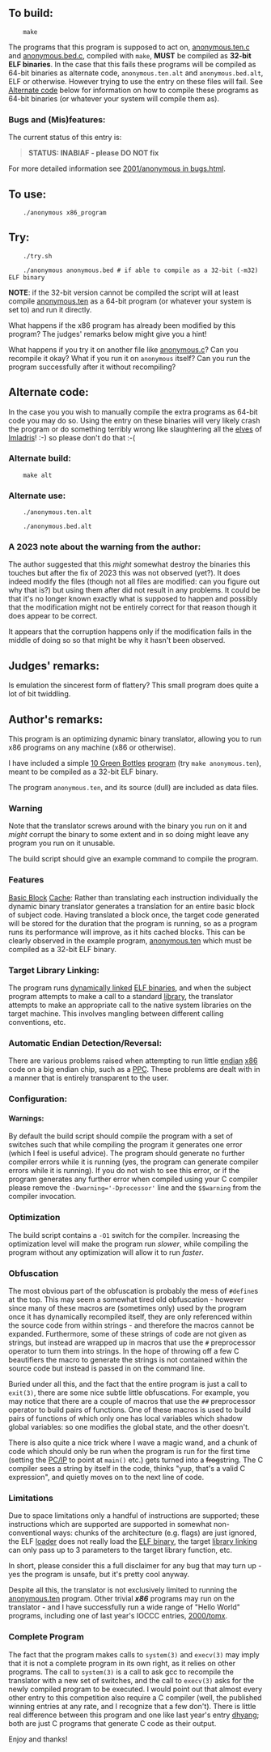 ## To build:

``` <!---sh-->
    make
```

The programs that this program is supposed to act on,
[anonymous.ten.c](%%REPO_URL%%/2001/anonymous/anonymous.ten.c) and [anonymous.bed.c](%%REPO_URL%%/2001/anonymous/anonymous.bed.c),
compiled with `make`, **MUST** be compiled as **32-bit ELF binaries**. In the case that
this fails these programs will be compiled as 64-bit binaries as alternate code,
`anonymous.ten.alt` and `anonymous.bed.alt`, ELF or otherwise. However trying to
use the entry on these files will fail. See [Alternate code](#alternate-code)
below for information on how to compile these programs as 64-bit binaries (or
whatever your system will compile them as).


### Bugs and (Mis)features:

The current status of this entry is:

> **STATUS: INABIAF - please DO NOT fix**

For more detailed information see [2001/anonymous in bugs.html](../../bugs.html#2001_anonymous).


## To use:

``` <!---sh-->
    ./anonymous x86_program
```


## Try:

``` <!---sh-->
    ./try.sh

    ./anonymous anonymous.bed # if able to compile as a 32-bit (-m32) ELF binary
```

**NOTE**: if the 32-bit version cannot be compiled the script will at least compile
[anonymous.ten](%%REPO_URL%%/2001/anonymous/anonymous.ten.c) as a 64-bit program (or whatever your system is
set to) and run it directly.

What happens if the x86 program has already been modified by this program? The
judges' remarks below might give you a hint!

What happens if you try it on another file like [anonymous.c](%%REPO_URL%%/2001/anonymous/anonymous.c)? Can
you recompile it okay? What if you run it on `anonymous` itself? Can you run the
program successfully after it without recompiling?


## Alternate code:

In the case you you wish to manually compile the extra programs as 64-bit code
you may do so. Using the entry on these binaries will very likely crash the
program or do something terribly wrong like slaughtering all the
[elves](https://www.glyphweb.com/arda/e/elves.html) of
[Imladris](https://www.glyphweb.com/arda/i/imladris.php)! :-) so please don't do
that :-(


### Alternate build:

``` <!---sh-->
    make alt
```


### Alternate use:

``` <!---sh-->
    ./anonymous.ten.alt

    ./anonymous.bed.alt
```


### A 2023 note about the warning from the author:

The author suggested that this *might* somewhat destroy the binaries this
touches but after the fix of 2023 this was not observed (yet?). It does indeed
modify the files (though not all files are modified: can you figure out why that
is?) but using them after did not result in any problems. It could be that it's
no longer known exactly what is supposed to happen and possibly that the
modification might not be entirely correct for that reason though it does appear
to be correct.

It appears that the corruption happens only if the modification fails in the
middle of doing so so that might be why it hasn't been observed.


## Judges' remarks:

Is emulation the sincerest form of flattery?  This small program does
quite a lot of bit twiddling.


## Author's remarks:

This program is an optimizing dynamic binary translator, allowing you to
run x86 programs on any machine (x86 or otherwise).

I have included a simple [10 Green
Bottles](https://www.bbc.co.uk/teach/school-radio/nursery-rhymes-ten-green-bottles/zncyt39)
[program](%%REPO_URL%%/2001/anonymous/anonymous.ten.c) (try `make anonymous.ten`), meant to be compiled as a
32-bit ELF binary.

The program `anonymous.ten`, and its source (dull) are included as data
files.


### Warning

Note that the translator screws around with the binary you run on it and *might*
corrupt the binary to some extent and in so doing might leave any program you
run on it unusable.

The build script should give an example command to compile the program.

### Features

[Basic Block](https://en.wikipedia.org/wiki/Basic_block)
[Cache](https://en.wikipedia.org/wiki/Cache_&lpar;computing&rpar;): Rather than
translating each instruction individually the dynamic binary translator
generates a translation for an entire basic block of subject code.  Having
translated a block once, the target code generated will be stored for the
duration that the program is running, so as a program runs its performance will
improve, as it hits cached blocks.  This can be clearly observed in the example
program, [anonymous.ten](%%REPO_URL%%/2001/anonymous/anonymous.ten.c) which must be compiled as a 32-bit ELF
binary.

### Target Library Linking:

The program runs [dynamically
linked](https://en.wikipedia.org/wiki/Dynamic_linker) [ELF
binaries](https://en.wikipedia.org/wiki/Executable_and_Linkable_Format), and
when the subject program attempts to make a call to a standard
[library](https://en.wikipedia.org/wiki/Library_&lpar;computing&rpar;), the translator
attempts to make an appropriate call to the native system libraries on the
target machine.  This involves mangling between different calling conventions,
etc.

### Automatic Endian Detection/Reversal:

There are various problems raised when attempting to run little
[endian](https://en.wikipedia.org/wiki/Endianness)
[x86](https://en.wikipedia.org/wiki/X86) code on a big endian chip, such as a
[PPC](https://en.wikipedia.org/wiki/PowerPC).  These problems are dealt
with in a manner that is entirely transparent to the user.


### Configuration:


#### Warnings:

By default the build script should compile the program with a set of
switches such that while compiling the program it generates one error
(which I feel is useful advice).  The program should generate no further
compiler errors while it is running (yes, the program can generate
compiler errors while it is running).  If you do not wish to see this
error, or if the program generates any further error when compiled using
your C compiler please remove the `-Dwarning='-Dprocessor'` line and the
`$$warning` from the compiler invocation.


### Optimization

The build script contains a `-O1` switch for the compiler.  Increasing
the optimization level will make the program run *slower*, while
compiling the program without any optimization will allow it to run
*faster*.


### Obfuscation

The most obvious part of the obfuscation is probably the mess of `#define`s at the
top.  This may seem a somewhat tired old obfuscation - however since many of
these macros are (sometimes only) used by the program once it has dynamically
recompiled itself, they are only referenced within the source code from within
strings - and therefore the macros cannot be expanded.  Furthermore, some of
these strings of code are not given as strings, but instead are wrapped up in
macros that use the `#` preprocessor operator to turn them into strings. In the
hope of throwing off a few C beautifiers the macro to generate the strings is
not contained within the source code but instead is passed in on the command
line.

Buried under all this, and the fact that the entire program is just a
call to `exit(3)`, there are some nice subtle little obfuscations.  For
example, you may notice that there are a couple of macros that use the
`##` preprocessor operator to build pairs of functions.  One of these
macros is used to build pairs of functions of which only one has
local variables which shadow global variables: so one modifies the
global state, and the other doesn't.

There is also quite a nice trick where I wave a magic wand, and a chunk of code
which should only be run when the program is run for the first time (setting the
[PC/IP](https://en.wikipedia.org/wiki/Program_counter) to point at `main()`
etc.) gets turned into a <del>frog</del>string.  The C compiler sees a string by
itself in the code, thinks "yup, that's a valid C expression", and quietly moves
on to the next line of code.


### Limitations

Due to space limitations only a handful of instructions are supported; these
instructions which are supported are supported in somewhat non-conventional
ways: chunks of the architecture (e.g. flags) are just ignored, the ELF
[loader](https://en.wikipedia.org/wiki/Loader_&lpar;computing&rpar;) does not really load
the [ELF binary](https://en.wikipedia.org/wiki/Executable_and_Linkable_Format),
the target [library linking](https://en.wikipedia.org/wiki/Linker_&lpar;computing&rpar;)
can only pass up to 3 parameters to the target library function, etc.

In short, please consider this a full disclaimer for any bug that may
turn up - yes the program is unsafe, but it's pretty cool anyway.

Despite all this, the translator is not exclusively limited to running the
[anonymous.ten](%%REPO_URL%%/2001/anonymous/anonymous.ten.c) program.  Other trivial **_x86_** programs may
run on the translator \- and I have successfully run a wide range of "Hello
World" programs, including one of last year's IOCCC entries,
[2000/tomx](../../2000/tomx/index.html).


### Complete Program

The fact that the program makes calls to `system(3)` and `execv(3)` may imply that
it is not a complete program in its own right, as it relies on other programs.
The call to `system(3)` is a call to ask gcc to recompile the translator with a
new set of switches, and the call to `execv(3)` asks for the newly compiled
program to be executed.  I would point out that almost every other entry to this
competition also require a C compiler (well, the published winning entries at any rate,
and I recognize that a few don't).  There is little real difference between this
program and one like last year's entry [dhyang](../../2000/dhyang/index.html); both are
just C programs that generate C code as their output.

Enjoy and thanks!


<!--

    Copyright © 1984-2024 by Landon Curt Noll. All Rights Reserved.

    You are free to share and adapt this file under the terms of this license:

        Creative Commons Attribution-ShareAlike 4.0 International (CC BY-SA 4.0)

    For more information, see:

        https://creativecommons.org/licenses/by-sa/4.0/

-->
